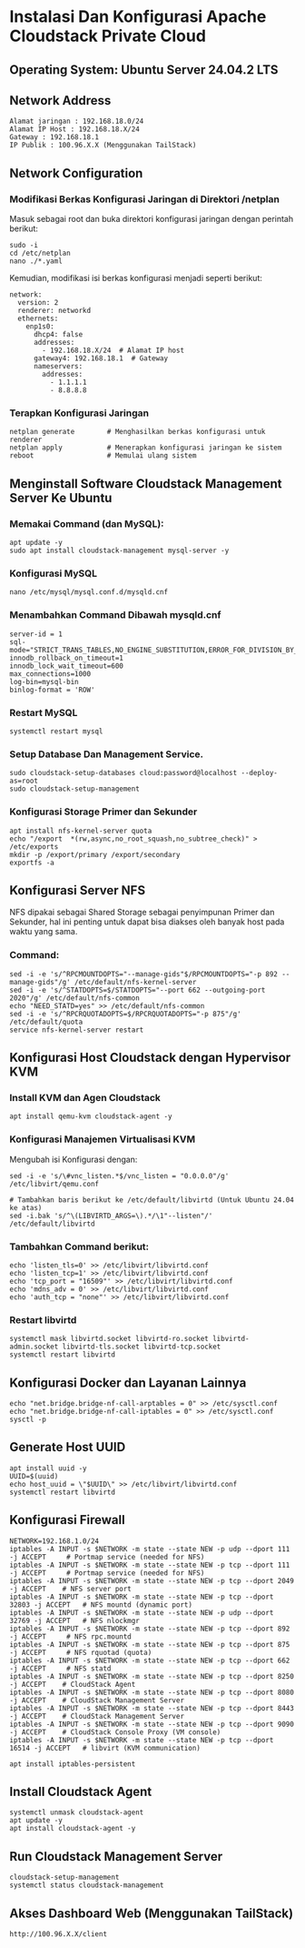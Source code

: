 # Instalasi Dan Konfigurasi Apache Cloudstack Private Cloud

## Operating System: Ubuntu Server 24.04.2 LTS

## Network Address

```
Alamat jaringan : 192.168.18.0/24
Alamat IP Host : 192.168.18.X/24
Gateway : 192.168.18.1
IP Publik : 100.96.X.X (Menggunakan TailStack)
```

## Network Configuration

### Modifikasi Berkas Konfigurasi Jaringan di Direktori /netplan
Masuk sebagai root dan buka direktori konfigurasi jaringan dengan perintah berikut:

```
sudo -i 
cd /etc/netplan
nano ./*.yaml
```

Kemudian, modifikasi isi berkas konfigurasi menjadi seperti berikut:

```
network:
  version: 2
  renderer: networkd
  ethernets:
    enp1s0:
      dhcp4: false
      addresses:
        - 192.168.18.X/24  # Alamat IP host
      gateway4: 192.168.18.1  # Gateway
      nameservers:
        addresses:
          - 1.1.1.1
          - 8.8.8.8
```

### Terapkan Konfigurasi Jaringan

```
netplan generate        # Menghasilkan berkas konfigurasi untuk renderer
netplan apply           # Menerapkan konfigurasi jaringan ke sistem
reboot                  # Memulai ulang sistem
```

## Menginstall Software Cloudstack Management Server Ke Ubuntu 

### Memakai Command (dan MySQL):

```
apt update -y
sudo apt install cloudstack-management mysql-server -y
```

### Konfigurasi MySQL

```
nano /etc/mysql/mysql.conf.d/mysqld.cnf
```

### Menambahkan Command Dibawah mysqld.cnf

```
server-id = 1
sql-mode="STRICT_TRANS_TABLES,NO_ENGINE_SUBSTITUTION,ERROR_FOR_DIVISION_BY_ZERO,NO_ZERO_DATE,NO_ZERO_IN_DATE,NO_ENGINE_SUBSTITUTION"
innodb_rollback_on_timeout=1
innodb_lock_wait_timeout=600
max_connections=1000
log-bin=mysql-bin
binlog-format = 'ROW'
```

### Restart MySQL

```
systemctl restart mysql
```

### Setup Database Dan Management Service.

```
sudo cloudstack-setup-databases cloud:password@localhost --deploy-as=root
sudo cloudstack-setup-management
```

### Konfigurasi Storage Primer dan Sekunder

```
apt install nfs-kernel-server quota
echo "/export  *(rw,async,no_root_squash,no_subtree_check)" > /etc/exports
mkdir -p /export/primary /export/secondary
exportfs -a
```

## Konfigurasi Server NFS
NFS dipakai sebagai Shared Storage sebagai penyimpunan Primer dan Sekunder, hal ini penting untuk dapat bisa diakses oleh banyak host pada waktu yang sama.

### Command:

```
sed -i -e 's/^RPCMOUNTDOPTS="--manage-gids"$/RPCMOUNTDOPTS="-p 892 --manage-gids"/g' /etc/default/nfs-kernel-server
sed -i -e 's/^STATDOPTS=$/STATDOPTS="--port 662 --outgoing-port 2020"/g' /etc/default/nfs-common
echo "NEED_STATD=yes" >> /etc/default/nfs-common
sed -i -e 's/^RPCRQUOTADOPTS=$/RPCRQUOTADOPTS="-p 875"/g' /etc/default/quota
service nfs-kernel-server restart
```

## Konfigurasi Host Cloudstack dengan Hypervisor KVM

### Install KVM dan Agen Cloudstack

```
apt install qemu-kvm cloudstack-agent -y
```

### Konfigurasi Manajemen Virtualisasi KVM
Mengubah isi Konfigurasi dengan:
```
sed -i -e 's/\#vnc_listen.*$/vnc_listen = "0.0.0.0"/g' /etc/libvirt/qemu.conf

# Tambahkan baris berikut ke /etc/default/libvirtd (Untuk Ubuntu 24.04 ke atas)
sed -i.bak 's/^\(LIBVIRTD_ARGS=\).*/\1"--listen"/' /etc/default/libvirtd
```

### Tambahkan Command berikut:
```
echo 'listen_tls=0' >> /etc/libvirt/libvirtd.conf
echo 'listen_tcp=1' >> /etc/libvirt/libvirtd.conf
echo 'tcp_port = "16509"' >> /etc/libvirt/libvirtd.conf
echo 'mdns_adv = 0' >> /etc/libvirt/libvirtd.conf
echo 'auth_tcp = "none"' >> /etc/libvirt/libvirtd.conf
```

### Restart libvirtd
```
systemctl mask libvirtd.socket libvirtd-ro.socket libvirtd-admin.socket libvirtd-tls.socket libvirtd-tcp.socket
systemctl restart libvirtd
```

## Konfigurasi Docker dan Layanan Lainnya
```
echo "net.bridge.bridge-nf-call-arptables = 0" >> /etc/sysctl.conf
echo "net.bridge.bridge-nf-call-iptables = 0" >> /etc/sysctl.conf
sysctl -p
```

## Generate Host UUID
```
apt install uuid -y
UUID=$(uuid)
echo host_uuid = \"$UUID\" >> /etc/libvirt/libvirtd.conf
systemctl restart libvirtd
```

## Konfigurasi Firewall
```
NETWORK=192.168.1.0/24
iptables -A INPUT -s $NETWORK -m state --state NEW -p udp --dport 111 -j ACCEPT     # Portmap service (needed for NFS)
iptables -A INPUT -s $NETWORK -m state --state NEW -p tcp --dport 111 -j ACCEPT     # Portmap service (needed for NFS)
iptables -A INPUT -s $NETWORK -m state --state NEW -p tcp --dport 2049 -j ACCEPT    # NFS server port
iptables -A INPUT -s $NETWORK -m state --state NEW -p tcp --dport 32803 -j ACCEPT   # NFS mountd (dynamic port)
iptables -A INPUT -s $NETWORK -m state --state NEW -p udp --dport 32769 -j ACCEPT   # NFS nlockmgr
iptables -A INPUT -s $NETWORK -m state --state NEW -p tcp --dport 892 -j ACCEPT     # NFS rpc.mountd
iptables -A INPUT -s $NETWORK -m state --state NEW -p tcp --dport 875 -j ACCEPT     # NFS rquotad (quota)
iptables -A INPUT -s $NETWORK -m state --state NEW -p tcp --dport 662 -j ACCEPT     # NFS statd
iptables -A INPUT -s $NETWORK -m state --state NEW -p tcp --dport 8250 -j ACCEPT    # CloudStack Agent
iptables -A INPUT -s $NETWORK -m state --state NEW -p tcp --dport 8080 -j ACCEPT    # CloudStack Management Server
iptables -A INPUT -s $NETWORK -m state --state NEW -p tcp --dport 8443 -j ACCEPT    # CloudStack Management Server
iptables -A INPUT -s $NETWORK -m state --state NEW -p tcp --dport 9090 -j ACCEPT    # CloudStack Console Proxy (VM console)	
iptables -A INPUT -s $NETWORK -m state --state NEW -p tcp --dport 16514 -j ACCEPT   # libvirt (KVM communication)

apt install iptables-persistent
```

## Install Cloudstack Agent
```
systemctl unmask cloudstack-agent
apt update -y
apt install cloudstack-agent -y
```

## Run Cloudstack Management Server
```
cloudstack-setup-management
systemctl status cloudstack-management
```

## Akses Dashboard Web (Menggunakan TailStack)
```
http://100.96.X.X/client
```
